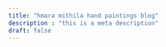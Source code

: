 ```yaml
---
title: "hmara mithila hand paintings blog"
description : "this is a meta description"
draft: false
---
```

